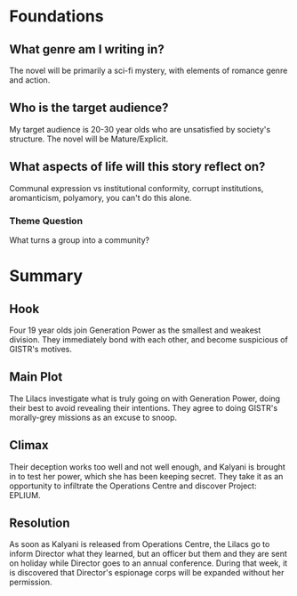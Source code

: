 # Foundations
## What genre am I writing in?
The novel will be primarily a sci-fi mystery, with elements of romance genre and action.
## Who is the target audience?
My target audience is 20-30 year olds who are unsatisfied by society's structure. The novel will be Mature/Explicit.
## What aspects of life will this story reflect on?
Communal expression vs institutional conformity, corrupt institutions, aromanticism, polyamory, you can't do this alone.
### Theme Question
What turns a group into a community?
# Summary
## Hook
Four 19 year olds join Generation Power as the smallest and weakest division. They immediately bond with each other, and become suspicious of GISTR's motives.
## Main Plot
The Lilacs investigate what is truly going on with Generation Power, doing their best to avoid revealing their intentions. They agree to doing GISTR's morally-grey missions as an excuse to snoop.
## Climax
Their deception works too well and not well enough, and Kalyani is brought in to test her power, which she has been keeping secret. They take it as an opportunity to infiltrate the Operations Centre and discover Project: EPLIUM.
## Resolution
As soon as Kalyani is released from Operations Centre, the Lilacs go to inform Director what they learned, but an officer but them and they are sent on holiday while Director goes to an annual conference. During that week, it is discovered that Director's espionage corps will be expanded without her permission.